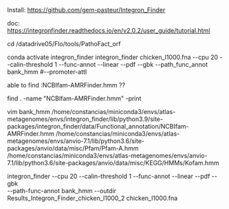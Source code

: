 Install:
https://github.com/gem-pasteur/Integron_Finder

doc:
https://integronfinder.readthedocs.io/en/v2.0.2/user_guide/tutorial.html

cd /datadrive05/Flo/tools/PathoFact_orf

conda activate integron_finder
integron_finder chicken_l1000.fna --cpu 20 --calin-threshold 1 --func-annot --linear --pdf --gbk --path_func_annot bank_hmm #--promoter-attI

able to find :NCBIfam-AMRFinder.hmm ??

find . -name "NCBIfam-AMRFinder.hmm" -print 

vim bank_hmm
/home/constancias/miniconda3/envs/atlas-metagenomes/envs/integron_finder/lib/python3.9/site-packages/integron_finder/data/Functional_annotation/NCBIfam-AMRFinder.hmm
/home/constancias/miniconda3/envs/atlas-metagenomes/envs/anvio-7.1/lib/python3.6/site-packages/anvio/data/misc/Pfam/Pfam-A.hmm
/home/constancias/miniconda3/envs/atlas-metagenomes/envs/anvio-7.1/lib/python3.6/site-packages/anvio/data/misc/KEGG/HMMs/Kofam.hmm

integron_finder --cpu 20 --calin-threshold 1 --func-annot --linear --pdf --gbk \
--path-func-annot bank_hmm --outdir Results_Integron_Finder_chicken_l1000_2 chicken_l1000.fna
